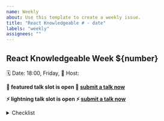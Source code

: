 ```yaml
---
name: Weekly
about: Use this template to create a weekly issue.
title: "React Knowledgeable # - date"
labels: "weekly"
assignees: ""
---
```


## React Knowledgeable Week \${number}

🗓 Date: 18:00, Friday,
🦄 Host:
<!-- 🗺 Location: **Esplanade** **Shenzhen** -->
<!-- 🎙 Open slot for talk: -->

**🌟 featured talk slot is open 🌟 [submit a talk now](https://github.com/Shopee/shopee-react-knowledgeable/issues/new?assignees=&labels=talk&template=talk.md&title=%F0%9F%91%BE)**



**⚡️ lightning talk slot is open ⚡️  [submit a talk now](https://github.com/Shopee/shopee-react-knowledgeable/issues/new?assignees=&labels=talk&template=talk.md&title=%F0%9F%91%BE)**



<details>
 <summary>Checklist</summary>

- [ ] submitted request for cafe booking
- [ ] venue confirmed & additional booking cancelled
- [ ] updated cal inv information (content / venue)

</details>
